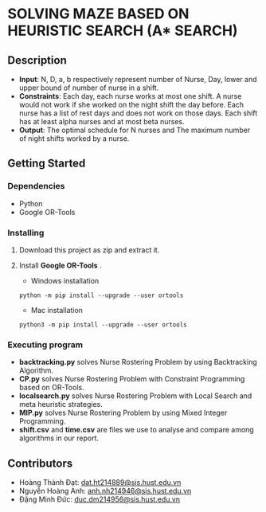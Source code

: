 # SOLVING MAZE BASED ON HEURISTIC SEARCH (A* SEARCH)

## Description

* **Input**: N, D, a, b respectively represent number of Nurse, Day, lower and upper bound of number of nurse in a shift.
* **Constraints**: Each day, each nurse works at most one shift.
A nurse would not work if she worked on the night shift the day before.
Each nurse has a list of rest days and does not work on those days.
Each shift has at least alpha nurses and at most beta nurses.
* **Output**: The optimal schedule for N nurses and
The maximum number of night shifts worked by a nurse.



## Getting Started

### Dependencies
* Python
* Google OR-Tools

### Installing
1. Download this project as zip and extract it.
2. Install **Google OR-Tools** .

    * Windows installation
    ```
    python -m pip install --upgrade --user ortools
    ```

    * Mac installation
    ```
    python3 -m pip install --upgrade --user ortools
    ```


### Executing program

* **backtracking.py** solves Nurse Rostering Problem by using Backtracking Algorithm.
* **CP.py** solves Nurse Rostering Problem with Constraint Programming based on OR-Tools.
* **localsearch.py** solves Nurse Rostering Problem with Local Search and meta heuristic strategies.
* **MIP.py** solves Nurse Rostering Problem by using Mixed Integer Programming. 
* **shift.csv** and **time.csv** are files we use to analyse and compare among algorithms in our report.

## Contributors
* Hoàng Thành Đạt: dat.ht214889@sis.hust.edu.vn
* Nguyễn Hoàng Anh: anh.nh214946@sis.hust.edu.vn
* Đặng Minh Đức: duc.dm214956@sis.hust.edu.vn
